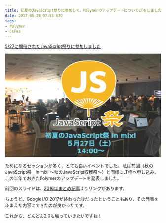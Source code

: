 ```yaml
---
title: 初夏のJavaScript祭りに参加して、PolymerのアップデートについてLTをしました
date: 2017-05-28 07:53 UTC
tags:
- Polymer
- JsFes
---
```


[5/27に開催されたJavaScript祭りに参加しました](https://javascript-fes.doorkeeper.jp/events/60189)

![](/images/blog/jsfes_2017.png)

ためになるセッションが多く、とても良いイベントでした。
私は前回（秋のJavaScript祭　in mixi 〜秋のJavaScript収穫祭〜）と同様にLT枠へ申し込み、この半年でおきたPolymerのアップデートを発表しました。

前回のスライドは、[2016年まとめ記事](/2017/01/01/2016-2017.html)よりリンクがあります。

ちょうど、Google I/O 2017が終わった後だったということもあり、その発表をふまえた内容にできたのが良かったです。

<script async class="speakerdeck-embed" data-id="a8487bdd948048db96f6505ca1676645" data-ratio="1.33333333333333" src="//speakerdeck.com/assets/embed.js"></script>

これから、どんどん2.0も触っていきたいですね！

